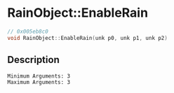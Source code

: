 # RainObject::EnableRain
```c
// 0x005eb8c0
void RainObject::EnableRain(unk p0, unk p1, unk p2)
```
## Description
```
Minimum Arguments: 3
Maximum Arguments: 3
```
